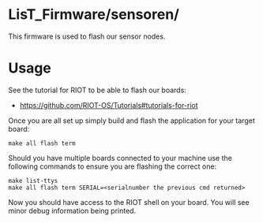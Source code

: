 LisT_Firmware/sensoren/
================
This firmware is used to flash our sensor nodes.

Usage
=====
See the tutorial for RIOT to be able to flash our boards:
* https://github.com/RIOT-OS/Tutorials#tutorials-for-riot

Once you are all set up simply build and flash the application for your target board:

```
make all flash term
```

Should you have multiple boards connected to your machine use the following commands to ensure you are flashing the correct one:

```
make list-ttys
make all flash term SERIAL=<serialnumber the previous cmd returned>
```

Now you should have access to the RIOT shell on your board. You will see minor debug information being printed.
